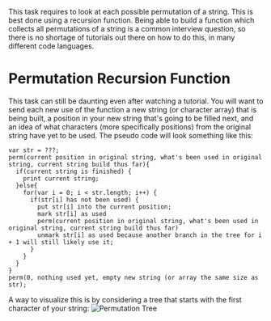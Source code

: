 This task requires to look at each possible permutation of a string. This is best done using a recursion function. Being able to build a function which collects all permutations of a string is a common interview question, so there is no shortage of tutorials out there on how to do this, in many different code languages.

# Permutation Recursion Function
This task can still be daunting even after watching a tutorial. You will want to send each new use of the function a new string (or character array) that is being built, a position in your new string that's going to be filled next, and an idea of what characters (more specifically positions) from the original string have yet to be used. The pseudo code will look something like this:

    var str = ???;
    perm(current position in original string, what's been used in original string, current string build thus far){
      if(current string is finished) {
        print current string;
      }else{
        for(var i = 0; i < str.length; i++) {
          if(str[i] has not been used) {
            put str[i] into the current position;
            mark str[i] as used
            perm(current position in original string, what's been used in original string, current string build thus far)
            unmark str[i] as used because another branch in the tree for i + 1 will still likely use it;
          }
        }
      }
    }
    perm(0, nothing used yet, empty new string (or array the same size as str);
    
A way to visualize this is by considering a tree that starts with the first character of your string:
![Permutation Tree](http://i.imgur.com/t8zNarc.png)